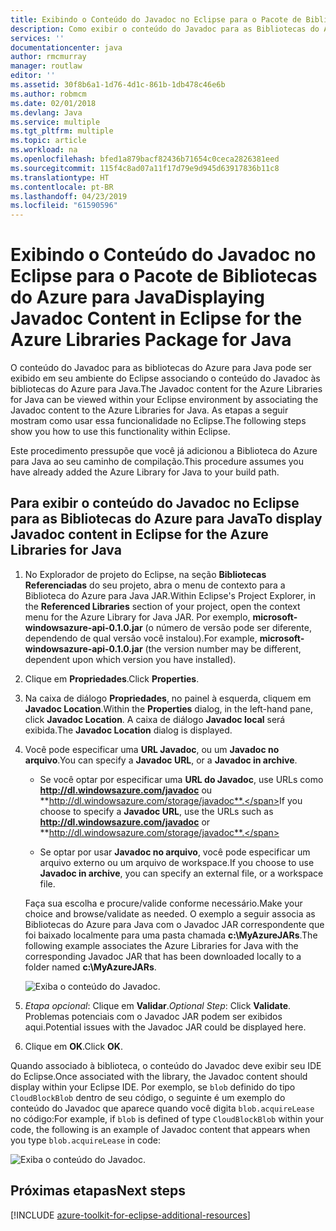 ```yaml
---
title: Exibindo o Conteúdo do Javadoc no Eclipse para o Pacote de Bibliotecas do Azure para Java
description: Como exibir o conteúdo do Javadoc para as Bibliotecas do Azure no Eclipse.
services: ''
documentationcenter: java
author: rmcmurray
manager: routlaw
editor: ''
ms.assetid: 30f8b6a1-1d76-4d1c-861b-1db478c46e6b
ms.author: robmcm
ms.date: 02/01/2018
ms.devlang: Java
ms.service: multiple
ms.tgt_pltfrm: multiple
ms.topic: article
ms.workload: na
ms.openlocfilehash: bfed1a879bacf82436b71654c0ceca2826381eed
ms.sourcegitcommit: 115f4c8ad07a11f17d79e9d945d63917836b11c8
ms.translationtype: HT
ms.contentlocale: pt-BR
ms.lasthandoff: 04/23/2019
ms.locfileid: "61590596"
---
```

# <a name="displaying-javadoc-content-in-eclipse-for-the-azure-libraries-package-for-java"></a><span data-ttu-id="c5f05-103">Exibindo o Conteúdo do Javadoc no Eclipse para o Pacote de Bibliotecas do Azure para Java</span><span class="sxs-lookup"><span data-stu-id="c5f05-103">Displaying Javadoc Content in Eclipse for the Azure Libraries Package for Java</span></span>

<span data-ttu-id="c5f05-104">O conteúdo do Javadoc para as bibliotecas do Azure para Java pode ser exibido em seu ambiente do Eclipse associando o conteúdo do Javadoc às bibliotecas do Azure para Java.</span><span class="sxs-lookup"><span data-stu-id="c5f05-104">The Javadoc content for the Azure Libraries for Java can be viewed within your Eclipse environment by associating the Javadoc content to the Azure Libraries for Java.</span></span> <span data-ttu-id="c5f05-105">As etapas a seguir mostram como usar essa funcionalidade no Eclipse.</span><span class="sxs-lookup"><span data-stu-id="c5f05-105">The following steps show you how to use this functionality within Eclipse.</span></span>

<span data-ttu-id="c5f05-106">Este procedimento pressupõe que você já adicionou a Biblioteca do Azure para Java ao seu caminho de compilação.</span><span class="sxs-lookup"><span data-stu-id="c5f05-106">This procedure assumes you have already added the Azure Library for Java to your build path.</span></span>

## <a name="to-display-javadoc-content-in-eclipse-for-the-azure-libraries-for-java"></a><span data-ttu-id="c5f05-107">Para exibir o conteúdo do Javadoc no Eclipse para as Bibliotecas do Azure para Java</span><span class="sxs-lookup"><span data-stu-id="c5f05-107">To display Javadoc content in Eclipse for the Azure Libraries for Java</span></span>

1. <span data-ttu-id="c5f05-108">No Explorador de projeto do Eclipse, na seção **Bibliotecas Referenciadas** do seu projeto, abra o menu de contexto para a Biblioteca do Azure para Java JAR.</span><span class="sxs-lookup"><span data-stu-id="c5f05-108">Within Eclipse's Project Explorer, in the **Referenced Libraries** section of your project, open the context menu for the Azure Library for Java JAR.</span></span> <span data-ttu-id="c5f05-109">Por exemplo, **microsoft-windowsazure-api-0.1.0.jar** (o número de versão pode ser diferente, dependendo de qual versão você instalou).</span><span class="sxs-lookup"><span data-stu-id="c5f05-109">For example, **microsoft-windowsazure-api-0.1.0.jar** (the version number may be different, dependent upon which version you have installed).</span></span>

1. <span data-ttu-id="c5f05-110">Clique em **Propriedades**.</span><span class="sxs-lookup"><span data-stu-id="c5f05-110">Click **Properties**.</span></span>

1. <span data-ttu-id="c5f05-111">Na caixa de diálogo **Propriedades**, no painel à esquerda, cliquem em **Javadoc Location**.</span><span class="sxs-lookup"><span data-stu-id="c5f05-111">Within the **Properties** dialog, in the left-hand pane, click **Javadoc Location**.</span></span> <span data-ttu-id="c5f05-112">A caixa de diálogo **Javadoc local** será exibida.</span><span class="sxs-lookup"><span data-stu-id="c5f05-112">The **Javadoc Location** dialog is displayed.</span></span>

1. <span data-ttu-id="c5f05-113">Você pode especificar uma **URL Javadoc**, ou um **Javadoc no arquivo**.</span><span class="sxs-lookup"><span data-stu-id="c5f05-113">You can specify a **Javadoc URL**, or a **Javadoc in archive**.</span></span>

   * <span data-ttu-id="c5f05-114">Se você optar por especificar uma **URL do Javadoc**, use URLs como **http://dl.windowsazure.com/javadoc** ou **http://dl.windowsazure.com/storage/javadoc**.</span><span class="sxs-lookup"><span data-stu-id="c5f05-114">If you choose to specify a **Javadoc URL**, use the URLs such as **http://dl.windowsazure.com/javadoc** or **http://dl.windowsazure.com/storage/javadoc**.</span></span>

   * <span data-ttu-id="c5f05-115">Se optar por usar **Javadoc no arquivo**, você pode especificar um arquivo externo ou um arquivo de workspace.</span><span class="sxs-lookup"><span data-stu-id="c5f05-115">If you choose to use **Javadoc in archive**, you can specify an external file, or a workspace file.</span></span>

   <span data-ttu-id="c5f05-116">Faça sua escolha e procure/valide conforme necessário.</span><span class="sxs-lookup"><span data-stu-id="c5f05-116">Make your choice and browse/validate as needed.</span></span> <span data-ttu-id="c5f05-117">O exemplo a seguir associa as Bibliotecas do Azure para Java com o Javadoc JAR correspondente que foi baixado localmente para uma pasta chamada **c:\MyAzureJARs**.</span><span class="sxs-lookup"><span data-stu-id="c5f05-117">The following example associates the Azure Libraries for Java with the corresponding Javadoc JAR that has been downloaded locally to a folder named **c:\MyAzureJARs**.</span></span>

   ![Exiba o conteúdo do Javadoc.][ic553487]

1. <span data-ttu-id="c5f05-119">*Etapa opcional*: Clique em **Validar**.</span><span class="sxs-lookup"><span data-stu-id="c5f05-119">*Optional Step*: Click **Validate**.</span></span> <span data-ttu-id="c5f05-120">Problemas potenciais com o Javadoc JAR podem ser exibidos aqui.</span><span class="sxs-lookup"><span data-stu-id="c5f05-120">Potential issues with the Javadoc JAR could be displayed here.</span></span>

1. <span data-ttu-id="c5f05-121">Clique em **OK**.</span><span class="sxs-lookup"><span data-stu-id="c5f05-121">Click **OK**.</span></span>

<span data-ttu-id="c5f05-122">Quando associado à biblioteca, o conteúdo do Javadoc deve exibir seu IDE do Eclipse.</span><span class="sxs-lookup"><span data-stu-id="c5f05-122">Once associated with the library, the Javadoc content should display within your Eclipse IDE.</span></span> <span data-ttu-id="c5f05-123">Por exemplo, se `blob` definido do tipo `CloudBlockBlob` dentro de seu código, o seguinte é um exemplo do conteúdo do Javadoc que aparece quando você digita `blob.acquireLease` no código:</span><span class="sxs-lookup"><span data-stu-id="c5f05-123">For example, if `blob` is defined of type `CloudBlockBlob` within your code, the following is an example of Javadoc content that appears when you type `blob.acquireLease` in code:</span></span>

![Exiba o conteúdo do Javadoc.][ic553488]

## <a name="next-steps"></a><span data-ttu-id="c5f05-125">Próximas etapas</span><span class="sxs-lookup"><span data-stu-id="c5f05-125">Next steps</span></span>

[!INCLUDE [azure-toolkit-for-eclipse-additional-resources](../includes/azure-toolkit-for-eclipse-additional-resources.md)]

<!-- URL List -->

<!-- Legacy MSDN URL = https://msdn.microsoft.com/library/azure/hh698319.aspx -->

<!-- IMG List -->

[ic553487]: media/azure-toolkit-for-eclipse-displaying-javadoc-content-for-azure-libraries/ic553487.png
[ic553488]: media/azure-toolkit-for-eclipse-displaying-javadoc-content-for-azure-libraries/ic553488.png
